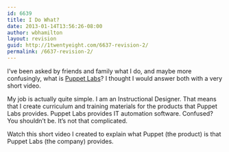 ```yaml
---
id: 6639
title: I Do What?
date: 2013-01-14T13:56:26-08:00
author: wbhamilton
layout: revision
guid: http://1twentyeight.com/6637-revision-2/
permalink: /6637-revision-2/
---
```

I&#8217;ve been asked by friends and family what I do, and maybe more confusingly, what is [Puppet Labs](http://puppetlabs.com)? I thought I would answer both with a very short video.

My job is actually quite simple. I am an Instructional Designer. That means that I create curriculum and training materials for the products that Puppet Labs provides. Puppet Labs provides IT automation software. Confused? You shouldn&#8217;t be. It&#8217;s not that complicated.

Watch this short video I created to explain what Puppet (the product) is that Puppet Labs (the company) provides.

&nbsp;